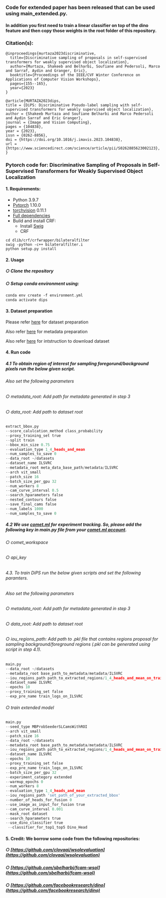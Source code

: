 ### Code for extended paper has been released that can be used using main_extended.py.
#### In addition you first need to train a linear classifier on top of the dino feature and then copy those weights in the root folder of this repository.

### Citation(s):
```
@inproceedings{murtaza2023discriminative,
  title={Discriminative sampling of proposals in self-supervised transformers for weakly supervised object localization},
  author={Murtaza, Shakeeb and Belharbi, Soufiane and Pedersoli, Marco and Sarraf, Aydin and Granger, Eric},
  booktitle={Proceedings of the IEEE/CVF Winter Conference on Applications of Computer Vision Workshops},
  pages={155--165},
  year={2023}
}
```
```
@article{MURTAZA2023dips,
title = {DiPS: Discriminative Pseudo-label sampling with self-supervised transformers for weakly supervised object localization},
author = {Shakeeb Murtaza and Soufiane Belharbi and Marco Pedersoli and Aydin Sarraf and Eric Granger},
journal = {Image and Vision Computing},
pages = {104838},
year = {2023},
issn = {0262-8856},
doi = {https://doi.org/10.1016/j.imavis.2023.104838},
url = {https://www.sciencedirect.com/science/article/pii/S0262885623002123},
}
```

### Pytorch code for: Discriminative Sampling of Proposals in Self-Supervised Transformers for Weakly Supervised Object Localization

#### 1. Requirements:

* Python 3.9.7
* [Pytorch](https://github.com/pytorch/pytorch)  1.10.0
* [torchvision](https://github.com/pytorch/vision) 0.11.1
* [Full dependencies](environment.yml)
* Build and install CRF:
    * Install [Swig](http://www.swig.org/index.php)
    * CRF
```shell
cd dlib/crf/crfwrapper/bilateralfilter
swig -python -c++ bilateralfilter.i
python setup.py install
```

#### 2. Usage 
##### ○ Clone the repository 
##### ○ Setup conda environment using:
``` markdown
conda env create -f environment.yml
conda activate dips
```

#### 3. Dataset preparation 
Please refer [here](https://github.com/clovaai/wsolevaluation) for dataset preparation 

Also refer [here](https://github.com/clovaai/wsolevaluation) for metadata preparation 

Also refer [here](https://github.com/clovaai/wsolevaluation) for intstruction to download dataset 


#### 4. Run code

##### 4.1 To obtain region of interest for sampling foregorund/background pixels run the below given script.
###### Also set the following parameters
  ###### ○ metadata_root: Add path for metadata generated in step 3
  
  ###### ○ data_root: Add path to dataset root

``` python
extract_bbox.py 
--score_calulcation_method class_probability 
--proxy_training_set true 
--split train 
--bbox_min_size 0.75 
--evaluation_type 1_4_heads_and_mean 
--num_samples_to_save 0 
--data_root ~/datasets 
--dataset_name ILSVRC 
--metadata_root meta_data_base_path/metadata/ILSVRC 
--arch vit_small 
--patch_size 16 
--batch_size_per_gpu 32 
--num_workers 8 
--cam_curve_interval 0.5 
--search_hparameters false 
--nested_contours false 
--save_final_cams false 
--num_labels 1000 
--num_samples_to_save 0 
```
##### 4.2 We use [comet.ml](https://www.comet.com/site/) for experiment tracking. So, please add the following key in main.py file from your [comet.ml account](bbrVVBsFclbFud475m2L2WDYc).
  ###### ○ comet_workspace
  ###### ○ api_key

###### 4.3. To train DiPS run the below given scripts and set the following paramters.
###### Also set the following parameters
  ###### ○ metadata_root: Add path for metadata generated in step 3
  ###### ○ data_root: Add path to dataset root
  ###### ○ iou_regions_path: Add path to .pkl file that contains regions proposal for sampling background/foreground regions (.pkl can be generated using script in step 4.1).
  
``` python
main.py 
--data_root ~/datasets 
--metadata_root base_path_to_metadata/metadata/ILSVRC 
--iou_regions_path path_to_extracted_regions/1_4_heads_and_mean_on_train_list_imgs_with_best_head.pkl --run_for_given_setting --evaluate_checkpoint configs/ILSVRC 
--dataset_name ILSVRC 
--epochs 10
--proxy_training_set false 
--exp_pre_name train_logs_on_ILSVRC 
```

  ###### ○ train extended model

``` python
main.py 
--seed_type MBProbSeederSLCamsWithROI 
--arch vit_small 
--patch_size 16
--data_root ~/datasets 
--metadata_root base_path_to_metadata/metadata/ILSVRC 
--iou_regions_path path_to_extracted_regions/1_4_heads_and_mean_on_train_list_imgs_with_best_head.pkl --run_for_given_setting --evaluate_checkpoint configs/ILSVRC 
--dataset_name ILSVRC 
--epochs 10
--proxy_training_set false 
--exp_pre_name train_logs_on_ILSVRC 
--batch_size_per_gpu 32 
--experiment_category extended 
--warmup_epochs 0 
--num_workers 8 
--evaluation_type 1_4_heads_and_mean 
--iou_regions_path 'set_path_of_your_extracted_bbox' 
--number_of_heads_for_fusion 0 
--use_image_as_input_for_fusion true 
--cam_curve_interval 0.001 
--mask_root dataset 
--search_hparameters true 
--use_dino_classifier true 
 --classifier_for_top1_top5 Dino_Head 
```

#### 5. Credit: We borrow some code from the following repositories:

##### ○ [https://github.com/clovaai/wsolevaluation](https://github.com/clovaai/wsolevaluation)
##### ○ [https://github.com/sbelharbi/fcam-wsol](https://github.com/sbelharbi/fcam-wsol)

##### ○ [https://github.com/facebookresearch/dino](https://github.com/facebookresearch/dino)
